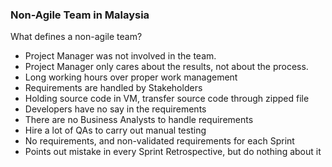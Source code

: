 ### Non-Agile Team in Malaysia

What defines a non-agile team?

+ Project Manager was not involved in the team.
+ Project Manager only cares about the results, not about the process.
+ Long working hours over proper work management
+ Requirements are handled by Stakeholders
+ Holding source code in VM, transfer source code through zipped file
+ Developers have no say in the requirements
+ There are no Business Analysts to handle requirements
+ Hire a lot of QAs to carry out manual testing
+ No requirements, and non-validated requirements for each Sprint
+ Points out mistake in every Sprint Retrospective, but do nothing about it
